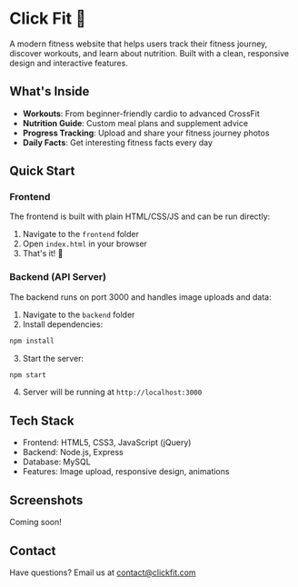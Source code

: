 # Click Fit 💪

A modern fitness website that helps users track their fitness journey, discover workouts, and learn about nutrition. Built with a clean, responsive design and interactive features.

## What's Inside

- **Workouts**: From beginner-friendly cardio to advanced CrossFit
- **Nutrition Guide**: Custom meal plans and supplement advice
- **Progress Tracking**: Upload and share your fitness journey photos
- **Daily Facts**: Get interesting fitness facts every day

## Quick Start

### Frontend
The frontend is built with plain HTML/CSS/JS and can be run directly:
1. Navigate to the `frontend` folder
2. Open `index.html` in your browser
3. That's it! 🎉

### Backend (API Server)
The backend runs on port 3000 and handles image uploads and data:
1. Navigate to the `backend` folder
2. Install dependencies:
```bash
npm install
```
3. Start the server:
```bash
npm start
```
4. Server will be running at `http://localhost:3000`

## Tech Stack

- Frontend: HTML5, CSS3, JavaScript (jQuery)
- Backend: Node.js, Express
- Database: MySQL
- Features: Image upload, responsive design, animations

## Screenshots

Coming soon!

## Contact

Have questions? Email us at contact@clickfit.com 
